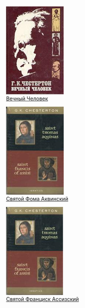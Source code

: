 ![](Вечный%20Человек.jpg)  
[Вечный Человек](Вечный%20Человек)

![](Святой%20Фома%20Аквинский.jpg)  
[Святой Фома Аквинский](Святой%20Фома%20Аквинский)

![](Святой%20Франциск%20Ассизский.jpg)  
[Святой Франциск Ассизский](Святой%20Франциск%20Ассизский)
